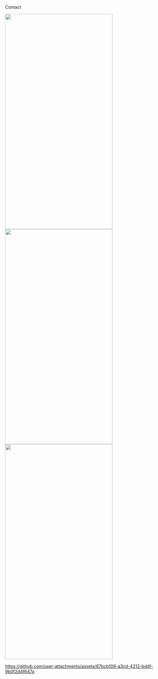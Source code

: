 Contact

<p>
  <img src="https://github.com/user-attachments/assets/47c7affe-4334-4ebf-baa6-67f8ec271b4b"width="350" height="700"/>
  <img src="https://github.com/user-attachments/assets/d871d8ec-936c-44bb-b00f-1c90dc1038c7"width="350" height="700"/>
  <img src="https://github.com/user-attachments/assets/22a2ef84-4b58-43df-903a-ee411b089ef4"width="350" height="700"/>

   https://github.com/user-attachments/assets/67bcb109-a3cd-4212-bddf-9b0f2d4f647a

</p>









